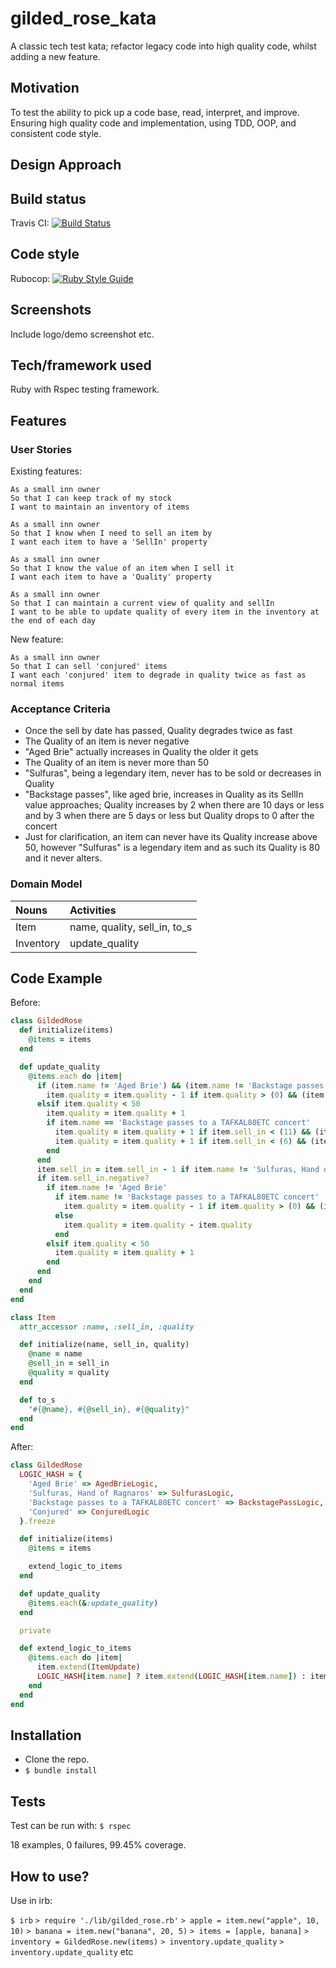 # gilded_rose_kata
A classic tech test kata; refactor legacy code into high quality code, whilst adding a new feature.

## Motivation
To test the ability to pick up a code base, read, interpret, and improve. Ensuring high quality code and implementation, using TDD, OOP, and consistent code style.

## Design Approach

## Build status
Travis CI: [![Build Status](https://travis-ci.com/chriswhitehouse/gilded_rose_kata.svg?branch=main)](https://travis-ci.com/chriswhitehouse/gilded_rose_kata)

## Code style
Rubocop: [![Ruby Style Guide](https://img.shields.io/badge/code_style-rubocop-brightgreen.svg)](https://github.com/rubocop-hq/rubocop)

## Screenshots
Include logo/demo screenshot etc.

## Tech/framework used
Ruby with Rspec testing framework.

## Features
### User Stories

Existing features:

```
As a small inn owner
So that I can keep track of my stock
I want to maintain an inventory of items
```
```
As a small inn owner
So that I know when I need to sell an item by
I want each item to have a 'SellIn' property
```
```
As a small inn owner
So that I know the value of an item when I sell it
I want each item to have a 'Quality' property
```
```
As a small inn owner
So that I can maintain a current view of quality and sellIn
I want to be able to update quality of every item in the inventory at the end of each day
```

New feature:
```
As a small inn owner
So that I can sell 'conjured' items
I want each 'conjured' item to degrade in quality twice as fast as normal items
```
### Acceptance Criteria

- Once the sell by date has passed, Quality degrades twice as fast
- The Quality of an item is never negative
- "Aged Brie" actually increases in Quality the older it gets
- The Quality of an item is never more than 50
- "Sulfuras", being a legendary item, never has to be sold or decreases in Quality
- "Backstage passes", like aged brie, increases in Quality as its SellIn value approaches;
Quality increases by 2 when there are 10 days or less and by 3 when there are 5 days or less but
Quality drops to 0 after the concert
- Just for clarification, an item can never have its Quality increase above 50, however "Sulfuras" is a legendary item and as such its Quality is 80 and it never alters.


### Domain Model
| Nouns     | Activities     |
| :------------- | :------------- |
| Item       |  name, quality, sell_in, to_s     |
| Inventory  | update_quality |

## Code Example
Before:
```ruby
class GildedRose
  def initialize(items)
    @items = items
  end

  def update_quality
    @items.each do |item|
      if (item.name != 'Aged Brie') && (item.name != 'Backstage passes to a TAFKAL80ETC concert')
        item.quality = item.quality - 1 if item.quality > (0) && (item.name != 'Sulfuras, Hand of Ragnaros')
      elsif item.quality < 50
        item.quality = item.quality + 1
        if item.name == 'Backstage passes to a TAFKAL80ETC concert'
          item.quality = item.quality + 1 if item.sell_in < (11) && (item.quality < 50)
          item.quality = item.quality + 1 if item.sell_in < (6) && (item.quality < 50)
        end
      end
      item.sell_in = item.sell_in - 1 if item.name != 'Sulfuras, Hand of Ragnaros'
      if item.sell_in.negative?
        if item.name != 'Aged Brie'
          if item.name != 'Backstage passes to a TAFKAL80ETC concert'
            item.quality = item.quality - 1 if item.quality > (0) && (item.name != 'Sulfuras, Hand of Ragnaros')
          else
            item.quality = item.quality - item.quality
          end
        elsif item.quality < 50
          item.quality = item.quality + 1
        end
      end
    end
  end
end

class Item
  attr_accessor :name, :sell_in, :quality

  def initialize(name, sell_in, quality)
    @name = name
    @sell_in = sell_in
    @quality = quality
  end

  def to_s
    "#{@name}, #{@sell_in}, #{@quality}"
  end
end
```

After:
```ruby
class GildedRose
  LOGIC_HASH = {
    'Aged Brie' => AgedBrieLogic,
    'Sulfuras, Hand of Ragnaros' => SulfurasLogic,
    'Backstage passes to a TAFKAL80ETC concert' => BackstagePassLogic,
    'Conjured' => ConjuredLogic
  }.freeze

  def initialize(items)
    @items = items

    extend_logic_to_items
  end

  def update_quality
    @items.each(&:update_quality)
  end

  private

  def extend_logic_to_items
    @items.each do |item|
      item.extend(ItemUpdate)
      LOGIC_HASH[item.name] ? item.extend(LOGIC_HASH[item.name]) : item.extend(NormalLogic)
    end
  end
end
```

## Installation
* Clone the repo.
* `$ bundle install`

## Tests
Test can be run with:
`$ rspec`

18 examples, 0 failures, 99.45% coverage.

## How to use?
Use in irb:

`$ irb`
`> require './lib/gilded_rose.rb'`
`> apple = item.new("apple", 10, 10)`
`> banana = item.new("banana", 20, 5)`
`> items = [apple, banana]`
`> inventory = GildedRose.new(items)`
`> inventory.update_quality`
`> inventory.update_quality`
etc
